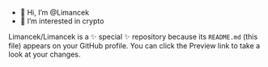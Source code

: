 - 👋 Hi, I’m @Limancek
- 👀 I’m interested in crypto


Limancek/Limancek is a ✨ special ✨ repository because its `README.md` (this file) appears on your GitHub profile.
You can click the Preview link to take a look at your changes.

